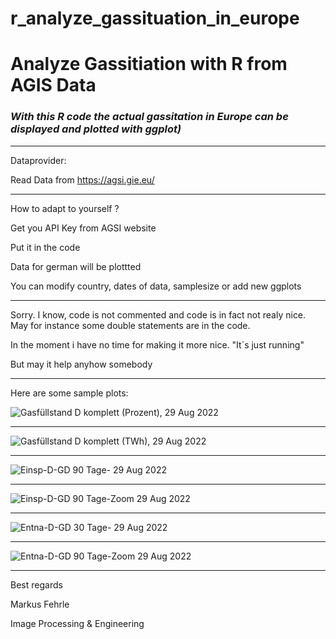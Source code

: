 # r_analyze_gassituation_in_europe
<h1>Analyze Gassitiation with R from AGIS Data
</h1>



<h3><strong><em>
  With this R code the actual gassitation in Europe can be displayed and plotted with ggplot)
</strong></em></h3>

***

Dataprovider:

Read Data from
https://agsi.gie.eu/

***
How to adapt to yourself ?

Get you API Key from AGSI website

Put it in the code

Data for german will be plottted

You can modify country, dates of data, samplesize or add new ggplots

***

Sorry. I know, code is not commented and code is in fact not realy nice. May for instance some double statements are in the code.

In the moment i have no time for making it more nice. "It´s just running"

But may it help anyhow somebody
***

Here are some sample plots:

![Gasfüllstand D komplett (Prozent),  29 Aug 2022 ](https://user-images.githubusercontent.com/5185093/187262869-d5895193-3aa6-4a2e-bbf0-fd577fa052b3.jpg)
***

![Gasfüllstand D komplett (TWh),  29 Aug 2022 ](https://user-images.githubusercontent.com/5185093/187262912-4cced4d8-964b-4f95-8d89-4f0fd7b08dfa.jpg)

***
![Einsp-D-GD 90 Tage- 29 Aug 2022 ](https://user-images.githubusercontent.com/5185093/187263018-9ee54f90-d8ff-4e53-a9d8-139a24486e77.jpg)

***
![Einsp-D-GD 90 Tage-Zoom 29 Aug 2022 ](https://user-images.githubusercontent.com/5185093/187263035-5a4a2331-d760-4782-a126-56e00b838080.jpg)

***
![Entna-D-GD 30 Tage- 29 Aug 2022 ](https://user-images.githubusercontent.com/5185093/187263058-216b5642-16cd-41e0-a1e6-89e03e45676a.jpg)

***
![Entna-D-GD 90 Tage-Zoom 29 Aug 2022 ](https://user-images.githubusercontent.com/5185093/187263310-4d4145f9-7e69-4e9d-b08b-f7190255919c.jpg)
***
Best regards

Markus Fehrle

Image Processing & Engineering
